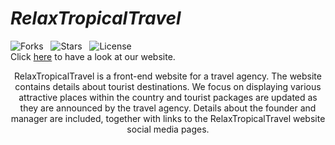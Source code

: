 # ***RelaxTropicalTravel***
![Forks](https://badgen.net/github/forks/Arun9739/Paryatana?icon=github&scale=1.2&color=red&cache=300) &nbsp;
![Stars](https://badgen.net/github/stars/Arun9739/Paryatana?icon=https://upload.wikimedia.org/wikipedia/commons/a/a3/Orange_star.svg&scale=1.2&color=orange&cache=300) &nbsp;
![License](https://badgen.net/badge/license/MIT/purple?scale=1.2) &nbsp;<br>
Click [here](https://arun9739.github.io/Paryatana/) to have a look at our website.
<p align="center">
RelaxTropicalTravel is a front-end website for a travel agency. The website contains details about tourist destinations. We focus on displaying various attractive places within the country and tourist packages are updated as they are announced by the travel agency. Details about the founder and manager are included, together with links to the RelaxTropicalTravel website social media pages.
</p>
